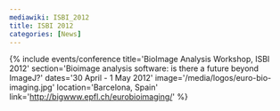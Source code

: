 ```yaml
---
mediawiki: ISBI_2012
title: ISBI 2012
categories: [News]
---
```


{% include events/conference title='BioImage Analysis Workshop, ISBI 2012' section='Bioimage analysis software: is there a future beyond ImageJ?' dates='30 April - 1 May 2012' image='/media/logos/euro-bio-imaging.jpg' location='Barcelona, Spain' link='http://bigwww.epfl.ch/eurobioimaging/' %}
